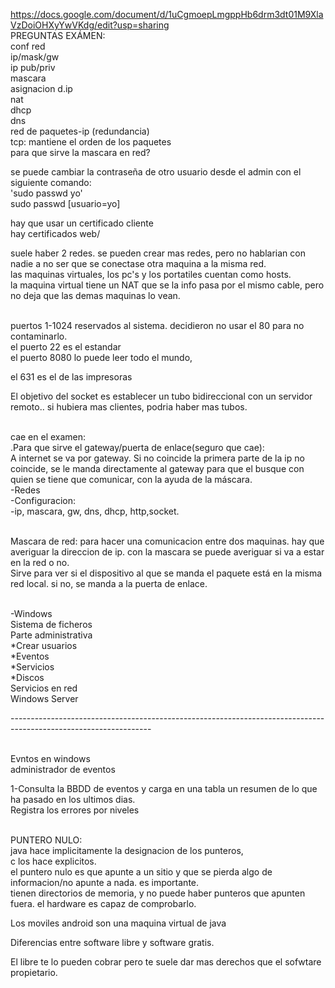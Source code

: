 https://docs.google.com/document/d/1uCgmoepLmgppHb6drm3dt01M9XlaVzDoiOHXyYwVKdg/edit?usp=sharing <br/>
PREGUNTAS EXÁMEN: <br/>
conf red <br/>
ip/mask/gw <br/>
ip pub/priv <br/>
mascara <br/>
asignacion d.ip <br/>
nat <br/>
dhcp <br/>
dns <br/>
red de paquetes-ip (redundancia) <br/>
tcp: mantiene el orden de los paquetes <br/>
para que sirve la mascara en red? <br/>


se puede cambiar la contraseña de otro usuario desde el admin con el siguiente comando: <br/>
'sudo passwd yo' <br/>
sudo passwd [usuario=yo] <br/>

hay que usar un certificado cliente <br/>
hay certificados web/ <br/>

suele haber 2 redes. se pueden crear mas redes, pero no hablarian con nadie a no ser que se conectase otra maquina a la misma red. <br/>
las maquinas virtuales, los pc's y los portatiles cuentan como hosts. <br/>
la maquina virtual tiene un NAT que se la info pasa por el mismo cable, pero no deja que las demas maquinas lo vean. <br/><br/>


puertos 1-1024 reservados al sistema. decidieron no usar el 80 para no contaminarlo. <br/>
el puerto 22 es el estandar <br/>
el puerto 8080 lo puede leer todo el mundo, <br/>

el 631 es el de las impresoras <br/>

El objetivo del socket es establecer un tubo bidireccional con un servidor remoto.. si hubiera mas clientes, podria haber mas tubos. <br/><br/>

cae en el examen: <br/>
.Para que sirve el gateway/puerta de enlace(seguro que cae): <br/>
A internet se va por gateway. Si no coincide la primera parte de la ip no coincide, se le manda directamente al gateway para que el busque con quien se tiene que comunicar, con la ayuda de la máscara. <br/>
-Redes <br/>
-Configuracion: <br/>
-ip, mascara, gw, dns, dhcp, http,socket. <br/> <br/>


Mascara de red: para hacer una comunicacion entre dos maquinas. hay que averiguar la direccion de ip. con la mascara se puede averiguar si va a estar en la red o no. <br/>
Sirve para ver si el dispositivo al que se manda el paquete está en la misma red local. si no, se manda a la puerta de enlace. <br/> <br/>

-Windows <br/>
Sistema de ficheros <br/>
Parte administrativa <br/>
	*Crear usuarios <br/>
	*Eventos <br/>
	*Servicios <br/>
	*Discos <br/>
Servicios en red <br/>
Windows Server <br/>

----------------------------------------------------------------------------------------------------------------- <br/> <br/>

Evntos en windows <br/>
administrador de eventos <br/>

1-Consulta la BBDD  de eventos y carga en una tabla un resumen de lo que ha pasado en los ultimos dias. <br/>
Registra los errores por niveles <br/> <br/>


PUNTERO NULO: <br/>
java hace implicitamente la designacion de los punteros, <br/>
c los hace explicitos. <br/>
el puntero nulo es que apunte a un sitio y que se pierda algo de informacion/no apunte a nada. es importante. <br/>
tienen directorios de memoria, y no puede haber punteros que apunten fuera. el hardware es capaz de comprobarlo. <br/>

Los moviles android son una maquina virtual de java <br/>

Diferencias entre software libre y software gratis. <br/>

El libre te lo pueden cobrar pero te suele dar mas derechos que el sofwtare propietario. <br/>
